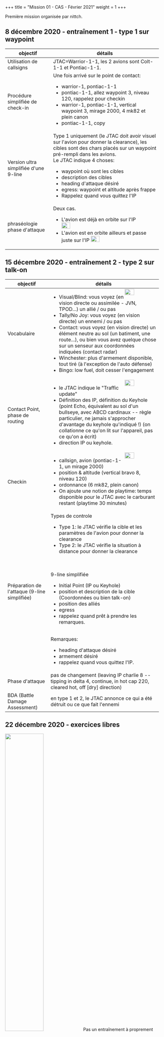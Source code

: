 +++
title = "Mission 01 - CAS - Février 2021"
weight = 1
+++

Première mission organisée par nittch.

## 8 décembre 2020 - entraînement 1 - type 1 sur waypoint
objectif                              | détails
------------------------------------- | ----------
Utilisation de callsigns              | JTAC=Warrior-1-1, les 2 avions sont Colt-1-1 et Pontiac-1-1.
Procédure simplifiée de check-in      | Une fois arrivé sur le point de contact:<ul><li>warrior-1, pontiac-1-1<li>pontiac-1-1, allez waypoint 3, niveau 120, rappelez pour checkin<li>warrior-1, pontiac-1-1, vertical waypoint 3, mirage 2000, 4 mk82 et plein canon<li>pontiac-1-1, copy</ul>
Version ultra simplifiée d'une 9-line | Type 1 uniquement (le JTAC doit avoir visuel sur l'avion pour donner la clearance), les cibles sont des chars placés sur un waypoint pré-rempli dans les avions.<br />Le JTAC indique 4 choses:<ul><li>waypoint où sont les cibles<li>description des cibles<li>heading d'attaque désiré<li>egress: waypoint et altitude après frappe<li>Rappelez quand vous quittez l'IP</ul>
phraséologie phase d'attaque          | Deux cas. <ul><li>L'avion est déjà en orbite sur l'IP <img src=/mission_01/session1_leaving_ip.png width=30% /> <li>L'avion est en orbite ailleurs et passe juste sur l'IP <img src=/mission_01/session1_tipping_in.png width=30% /> </ul>

## 15 décembre 2020 - entraînement 2 - type 2 sur talk-on
objectif                              | détails
------------------------------------- | ----------
Vocabulaire                           |<img src=/mission_01/session2_visuel_tally.jpg width=30% style="float: right; margin: 0 0 0 0;" /><ul><li>Visual/Blind: vous voyez (en vision directe ou assimilée - JVN, TPOD...) un allié / ou pas<li>Tally/No Joy: vous voyez (en vision directe) un ennemi / ou pas<li>Contact: vous voyez (en vision directe) un élément neutre au sol (un batiment, une route...), ou bien vous avez quelque chose sur un senseur aux coordonnées indiquées (contact radar)<li>Winchester: plus d'armement disponible, tout tiré (à l'exception de l'auto défense)<li>Bingo: low fuel, doit cesser l'engagement</ul>
Contact Point, phase de routing       |<img src=/mission_01/session2_keyhole.png width=30% style="float: right; margin: 0 0 0 0;" /><ul><li>le JTAC indique le "Traffic update"<li>Définition des IP, définition du Keyhole (point Echo, équivalent au sol d'un bullseye, avec ABCD cardinaux -- règle particulier, ne jamais s'approcher d'avantage du keyhole qu'indiqué !) (on collationne ce qu'on lit sur l'appareil, pas ce qu'on a écrit)<li>direction IP ou keyhole.</ul>
Checkin                               |<img src=/mission_01/session2_checkin.png width=30% style="float: right; margin: 0 0 0 0;" /><ul><li>callsign, avion (pontiac-1-1, un mirage 2000)<li>position & altitude (vertical bravo 8, niveau 120)<li>ordonnance (6 mk82, plein canon)<li>On ajoute une notion de playtime: temps disponible pour le JTAC avec le carburant restant (playtime 30 minutes)</ul>
Préparation de l'attaque (9-line simplifiée) | Types de controle<br /><ul><li>Type 1: le JTAC vérifie la cible et les paramètres de l'avion pour donner la clearance<li>Type 2: le JTAC vérifie la situation à distance pour donner la clearance</ul><br /><br />9-line simplifiée<ul><li>Initial Point (IP ou Keyhole)<li>position et description de la cible (Coordonnées ou bien talk-on)<li>position des alliés<li>egress<li>rappelez quand prêt à prendre les remarques.</ul><br /> Remarques:<ul><li>heading d'attaque désiré<li>armement désiré<li>rappelez quand vous quittez l'IP. </ul>
Phase d'attaque                       | pas de changement (leaving IP charlie 8 -- tipping in delta 4, continue, in hot cap 220, cleared hot, off [dry] direction)
BDA (Battle Damage Assessment)        | en type 1 et 2, le JTAC annonce ce qui a été détruit ou ce que fait l'ennemi

## 22 décembre 2020 - exercices libres
<img src=/mission_01/session3_f18.png width=50% />
Pas un entraînement à proprement parler.

Nous avons décollé de Lar. Nous avions 3 waypoints et des cibles à détruire à la bombe à sous-munitions ou au canon à chaque waypoint. Nous étions deux : l'un attaquait pendant que l'autre orbitait à une altitude plus élevée pour surveiller d'éventuels départs de missiles.

Au final, nous étions Winchester après les deux premiers waypoints et sommes rentrés à Shiraz.

## 29 décembre 2020 - révisions
<img src=/mission_01/session3_roquette.png width=50% />
Suite à un crash d'hélicoptère, une équipe de secours est sur place (VBL médicaux + tanks alliés).
Ils demandent un appui aérien.

Des camions ennemis sons stationnés non loin du lieu, à attaquer aux roquettes après un guidage visuel (révisions du type 2 sur talk-on).
En fin d'entrainement des renforts arrivent une colonne de camions sur une route, à attaquer au canon (révision du type 2 sur coordonnées).

## 05 janvier 2021 - entraînement 3 - type 3, TOT, 9-LINE
<img src=/mission_01/session4_f18.png width=50% />

objectif                              | détails
------------------------------------- | -----------------------------------------------------------------------------
type 3                                | <ul><li>le jtac autorise une attaque sur une période donnée au lieu de donner une clearance par passe (cleared to engage from time ... to ....)<li>l'avion indique "commencing engagement", "engagement complete"<li>le BDA est donné par l'avion au jtac à la toute fin</ul>
9-line                                | 1-3 concernent l'IP, 4-6 concernent la target, 7-8 le marquage et les alliés, 9 l'egress<ul><li>Type 1/Type 2/Type 3 Bomb on Target, rappelez quand prêt à noter la 9-line<li>1.IP<li>2.Heading IP to Target<li>3.distance IP to Target<li>4.altitude Target<li> 5.description Target (nombre et type)<li>6.coordonnées Target<li> 7.type de marquage ou code laser<li> 8.position et distance de l'allié le plus proche<li>9.egress (point cardinal et point), exemple Sud-Mazda<li>Rappelez quand prêt à prendre les remarques<li>Remarques<ul><li> heading désiré<li> Push ASAP , ou TOT (Time on Target) + heure<li> (type 3) engagement time : plage d'engagement, exemple: 45-55 -- Peut être donné plus tard pour laisser du temps au JTAC<li> (type 3) engagement type : type d'engagement, exemple: tous les blindés<li>façon d'attaquer (armement, ordres divers...)</ul></ul><br /> on readback 4-6-8 + remarques<br /> correlation (talk-on) avant la 9-line (pour indiquer "talk-on" dans la ligne 6) ou après (pour confirmer)
Phase d'attaque                       | <ul><li>Si on rejoint l'IP, On va préférer "IP Inbound" à "Typping In" qui semble plus utilisé<li>On garde "Leaving IP" si on y est déjà</ul>

## 12 janvier 2021 - entraînement 4 - FENCE-IN, révisions 9-LINE
<img src=/mission_01/session5_f18_m2k.png width=50% />


objectif                              | détails
------------------------------------- | -----------------------------------------------------------------------------
AWACS                                 | En arrivant en fréquence AWACS, s'annoncer... ("Overlord, Pontiac, nous sommes un mirage 2000 arrivant dans votre zone", "Pontiac, Overlord, identifié radar, indiquez mission", "Overlord, Pontiac, mission CAS en direction point Mazda")
FENCE-IN                              | En arrivant en zone de combat, sur ordre nous allons FENCE-IN, il s'agit d'une check-list à dérouler en suivant l'acronyme FENCE :<ul><li>**Fuel**, on vérifie qu'à ce moment du vol on a bien une quantité prévue pour la mission, les différents niveaux des différents bidons, cross-feed, etc...<li>**Emitters**, on vérifie le statut de tout ce qui peut émettre en suivant l'acronyme TRAIL:<ul><li>**TACAN**, vérifier, passer en air-air<li>**Radar**, selon mission<li>**ALQ/ALR**, régler ECM (ont pour réf ALQ- sur avion américains) et RWR (ont pour réf ALR-)<li>**IFF**, code et mode selon mission<li>**Lights**, feux éteins</ul><li>**Navigation**: vérifier les waypoints importants, recalage GPS éventuel<li>**Chaff et flares**: programmes réglés et armés<li>**Employment**: préparation **ou vérification** de tous les systèmes d'armes et emports (**mode A/G**, **préchauffe POD**, préchauffe missiles, mode de délivrance des bombes, réglage des volumes, réglage codes laser...). **Master Arm ON**, bien que sujet à débat (normalement la sécurité reste jusqu'au dernier moment), nous passons Master Arm ON à cette étape on pour l'entraînement</ul>Une fois le FENCE-IN vérifié, vous êtes prêt à combattre. Le but est de ne pas louper d'occasion de tir, même avec le stress.<br />Pour l'entraînement et un peu artificiellement, nous procédons ainsi: l'AWACS ordonne: "Passez FENCE-IN", et l'avion réponds "FENCE-IN vérifié, prêt au combat"

## 19 janvier 2021 - entraînement 5

## 26 janvier 2021 - entraînement 6

## 2 février 2021 - entraînement 7

## 9 février 2021 - mission

## 16 février 2021 - débrief

